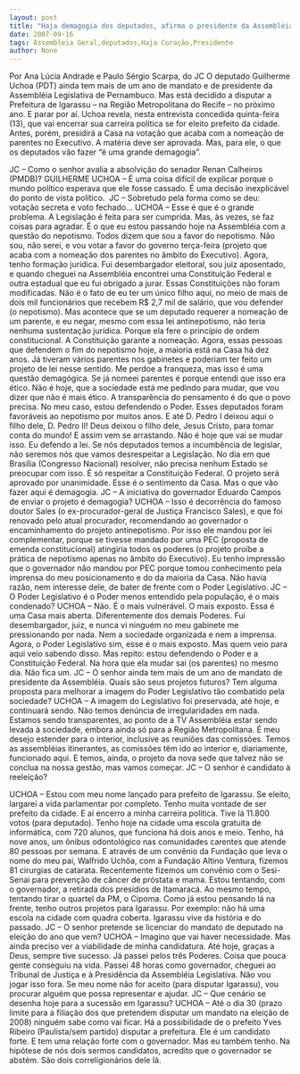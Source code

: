 ```yaml
---
layout: post
title: "Haja demagogia dos deputados, afirma o presidente da Assembléia sobre o nepotismo"
date: 2007-09-16
tags: Assembleia Geral,deputados,Haja Coração,Presidente
author: None
---
```

Por Ana L&uacute;cia Andrade e Paulo S&eacute;rgio Scarpa, do JC
O deputado Guilherme Uchoa (PDT) ainda tem mais de um ano de mandato e de presidente da Assembl&eacute;ia Legislativa de Pernambuco. Mas est&aacute; decidido a disputar a Prefeitura de Igarassu &ndash; na Regi&atilde;o Metropolitana do Recife &ndash; no pr&oacute;ximo ano. E parar por a&iacute;. 
Uchoa revela, nesta entrevista concedida quinta-feira (13), que vai encerrar sua carreira pol&iacute;tica se for eleito prefeito da cidade. Antes, por&eacute;m, presidir&aacute; a Casa na vota&ccedil;&atilde;o que acaba com a nomea&ccedil;&atilde;o de parentes no Executivo. A mat&eacute;ria deve ser aprovada. Mas, para ele, o que os deputados v&atilde;o fazer &ldquo;&eacute; uma grande demagogia&rdquo;. 

JC &ndash; Como o senhor avalia a absolvi&ccedil;&atilde;o do senador Renan Calheiros (PMDB)? 
GUILHERME UCHOA &ndash; &Eacute; uma coisa dif&iacute;cil de explicar porque o mundo pol&iacute;tico esperava que ele fosse cassado. &Eacute; uma decis&atilde;o inexplic&aacute;vel do ponto de vista pol&iacute;tico.&nbsp;
JC &ndash; Sobretudo pela forma como se deu: vota&ccedil;&atilde;o secreta e voto fechado... 
UCHOA &ndash; Esse &eacute; que &eacute; o grande problema. A Legisla&ccedil;&atilde;o &eacute; feita para ser cumprida. Mas, &agrave;s vezes, se faz coisas para agradar. &Eacute; o que eu estou passando hoje na Assembl&eacute;ia com a quest&atilde;o do nepotismo. Todos dizem que sou a favor do nepotismo. N&atilde;o sou, n&atilde;o serei, e vou votar a favor do governo ter&ccedil;a-feira (projeto que acaba com a nomea&ccedil;&atilde;o dos parentes no &acirc;mbito do Executivo). Agora, tenho forma&ccedil;&atilde;o jur&iacute;dica. Fui desembargador eleitoral, sou juiz aposentado, e quando cheguei na Assembl&eacute;ia encontrei uma Constitui&ccedil;&atilde;o Federal e outra estadual que eu fui obrigado a jurar. Essas Constitui&ccedil;&otilde;es n&atilde;o foram modificadas. N&atilde;o &eacute; o fato de eu ter um &uacute;nico filho aqui, no meio de mais de dois mil funcion&aacute;rios que recebem R$ 2,7 mil de sal&aacute;rio, que vou defender (o nepotismo). Mas acontece que se um deputado requerer a nomea&ccedil;&atilde;o de um parente, e eu negar, mesmo com essa lei antinepotismo, n&atilde;o teria nenhuma sustenta&ccedil;&atilde;o jur&iacute;dica. Porque ela fere o princ&iacute;pio de ordem constitucional. A Constitui&ccedil;&atilde;o garante a nomea&ccedil;&atilde;o. Agora, essas pessoas que defendem o fim do nepotismo hoje, a maioria est&aacute; na Casa h&aacute; dez anos. J&aacute; tiveram v&aacute;rios parentes nos gabinetes e poderiam ter feito um projeto de lei nesse sentido. Me perdoe a franqueza, mas isso &eacute; uma quest&atilde;o demag&oacute;gica. Se j&aacute; nomeei parentes &eacute; porque entendi que isso era &eacute;tico. N&atilde;o &eacute; hoje, que a sociedade est&aacute; me pedindo para mudar, que vou dizer que n&atilde;o &eacute; mais &eacute;tico. A transpar&ecirc;ncia do pensamento &eacute; do que o povo precisa. No meu caso, estou defendendo o Poder. Esses deputados foram favor&aacute;veis ao nepotismo por muitos anos. E at&eacute; D. Pedro I deixou aqui o filho dele, D. Pedro II! Deus deixou o filho dele, Jesus Cristo, para tomar conta do mundo! E assim vem se arrastando. N&atilde;o &eacute; hoje que vai se mudar isso. Eu defendo a lei. Se n&oacute;s deputados temos a incumb&ecirc;ncia de legislar, n&atilde;o seremos n&oacute;s que vamos desrespeitar a Legisla&ccedil;&atilde;o. No dia em que Bras&iacute;lia (Congresso Nacional) resolver, n&atilde;o precisa nenhum Estado se preocupar com isso. &Eacute; s&oacute; respeitar a Constitui&ccedil;&atilde;o Federal. O projeto ser&aacute; aprovado por unanimidade. Esse &eacute; o sentimento da Casa. Mas o que v&atilde;o fazer aqui &eacute; demagogia.
JC &ndash; A iniciativa do governador Eduardo Campos de enviar o projeto &eacute; demagogia?
UCHOA &ndash; Isso &eacute; decorr&ecirc;ncia do famoso doutor Sales (o ex-procurador-geral de Justi&ccedil;a Francisco Sales), e que foi renovado pelo atual procurador, recomendando ao governador o encaminhamento do projeto antinepotismo. Por isso ele mandou por lei complementar, porque se tivesse mandado por uma PEC (proposta de emenda constitucional) atingiria todos os poderes (o projeto pro&iacute;be a pr&aacute;tica de nepotismo apenas no &acirc;mbito do Executivo). Eu tenho impress&atilde;o que o governador n&atilde;o mandou por PEC porque tomou conhecimento pela imprensa do meu posicionamento e do da maioria da Casa. N&atilde;o havia raz&atilde;o, nem interesse dele, de bater de frente com o Poder Legislativo. 
JC &ndash; O Poder Legislativo &eacute; o Poder menos entendido pela popula&ccedil;&atilde;o, &eacute; o mais condenado? 
UCHOA &ndash; N&atilde;o. &Eacute; o mais vulner&aacute;vel. O mais exposto. Essa &eacute; uma Casa mais aberta. Diferentemente dos demais Poderes. Fui desembargador, juiz, e nunca vi ningu&eacute;m no meu gabinete me pressionando por nada. Nem a sociedade organizada e nem a imprensa. Agora, o Poder Legislativo sim, esse &eacute; o mais exposto. Mas quem veio para aqui veio sabendo disso. Mas repito: estou defendendo o Poder e a Constitui&ccedil;&atilde;o Federal. Na hora que ela mudar sai (os parentes) no mesmo dia. N&atilde;o fica um. 
JC &ndash; O senhor ainda tem mais de um ano de mandato de presidente da Assembl&eacute;ia. Quais s&atilde;o seus projetos futuros? Tem alguma proposta para melhorar a imagem do Poder Legislativo t&atilde;o combatido pela sociedade? 
UCHOA &ndash; A imagem do Legislativo foi preservada, at&eacute; hoje, e continuar&aacute; sendo. N&atilde;o temos den&uacute;ncia de irregularidades em nada. Estamos sendo transparentes, ao ponto de a TV Assembl&eacute;ia estar sendo levada &agrave; sociedade, embora ainda s&oacute; para a Regi&atilde;o Metropolitana. &Eacute; meu desejo estender para o interior, inclusive as reuni&otilde;es das comiss&otilde;es. Temos as assembl&eacute;ias itinerantes, as comiss&otilde;es t&ecirc;m ido ao interior e, diariamente, funcionado aqui. E temos, ainda, o projeto da nova sede que talvez n&atilde;o se conclua na nossa gest&atilde;o, mas vamos come&ccedil;ar. 
JC &ndash; O senhor &eacute; candidato &agrave; reelei&ccedil;&atilde;o? 

UCHOA &ndash; Estou com meu nome lan&ccedil;ado para prefeito de Igarassu. Se eleito, largarei a vida parlamentar por completo. Tenho muita vontade de ser prefeito da cidade. E a&iacute; encerro a minha carreira pol&iacute;tica. Tive l&aacute; 11.800 votos (para deputado). Tenho hoje na cidade uma escola gratuita de inform&aacute;tica, com 720 alunos, que funciona h&aacute; dois anos e meio. Tenho, h&aacute; nove anos, um &ocirc;nibus odontol&oacute;gico nas comunidades carentes que atende 80 pessoas por semana. E atrav&eacute;s de um conv&ecirc;nio da Funda&ccedil;&atilde;o que leva o nome do meu pai, Walfrido Uch&ocirc;a, com a Funda&ccedil;&atilde;o Altino Ventura, fizemos 81 cirurgias de catarata. Recentemente fizemos um conv&ecirc;nio com o Sesi-Senai para preven&ccedil;&atilde;o de c&acirc;ncer de pr&oacute;stata e mama. Estou tentando, com o governador, a retirada dos pres&iacute;dios de Itamarac&aacute;. Ao mesmo tempo, tentando tirar o quartel da PM, o Cipoma. Como j&aacute; estou pensando l&aacute; na frente, tenho outros projetos para Igarassu. Por exemplo: n&atilde;o h&aacute; uma escola na cidade com quadra coberta. Igarassu vive da hist&oacute;ria e do passado. 
JC &ndash; O senhor pretende se licenciar do mandato de deputado na elei&ccedil;&atilde;o do ano que vem? 
UCHOA &ndash; Imagino que vai haver necessidade. Mas ainda preciso ver a viabilidade de minha candidatura. At&eacute; hoje, gra&ccedil;as a Deus, sempre tive sucesso. J&aacute; passei pelos tr&ecirc;s Poderes. Coisa que pouca gente conseguiu na vida. Passei 48 horas como governador, cheguei ao Tribunal de Justi&ccedil;a e &agrave; Presid&ecirc;ncia da Assembl&eacute;ia Legislativa. N&atilde;o vou jogar isso fora. Se meu nome n&atilde;o for aceito (para disputar Igarassu), vou procurar algu&eacute;m que possa representar e ajudar. 
JC &ndash; Que cen&aacute;rio se desenha hoje para a sucess&atilde;o em Igarassu? 
UCHOA &ndash; At&eacute; o dia 30 (prazo limite para a filia&ccedil;&atilde;o dos que pretendem disputar um mandato na elei&ccedil;&atilde;o de 2008) ningu&eacute;m sabe como vai ficar. H&aacute; a possibilidade de o prefeito Yves Ribeiro (Paulista/sem partido) disputar a prefeitura. Ele &eacute; um candidato forte. E tem uma rela&ccedil;&atilde;o forte com o governador. Mas eu tamb&eacute;m tenho. Na hip&oacute;tese de n&oacute;s dois sermos candidatos, acredito que o governador se abst&eacute;m. S&atilde;o dois correligion&aacute;rios dele l&aacute;.  